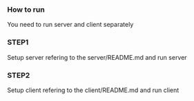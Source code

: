 ### How to run
You need to run server and client separately
### STEP1
Setup server refering to the server/README.md and run server
### STEP2
Setup client refering to the client/README.md and run client
